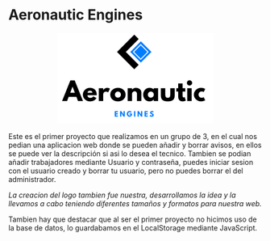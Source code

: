 # Aeronautic Engines
<p align="center">
  <img src="https://raw.githubusercontent.com/uvadillo/aeronautic-engines/main/media/logoCompleto.png">
</p>
<p>Este es el primer proyecto que realizamos en un grupo de 3, en el cual nos pedian una aplicacion web donde se pueden añadir y borrar avisos, en ellos se puede ver la descripción si asi lo desea el tecnico.
Tambien se podian añadir trabajadores mediante Usuario y contraseña, puedes iniciar sesion con el usuario creado y borrar tu usuario, pero no puedes borrar el del administrador.
</p>
<i>La creacion del logo tambien fue nuestra, desarrollamos la idea y la llevamos a cabo teniendo diferentes tamaños y formatos para nuestra web.</i>

<p>Tambien hay que destacar que al ser el primer proyecto no hicimos uso de la base de datos, lo guardabamos en el LocalStorage mediante JavaScript.</p>

